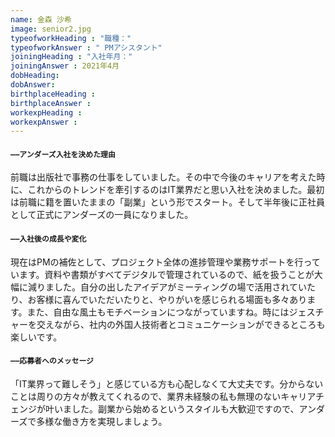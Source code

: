 ```yaml
---
name: 金森 沙希
image: senior2.jpg
typeofworkHeading : "職種："
typeofworkAnswer : " PMアシスタント"
joiningHeading : "入社年月："
joiningAnswer : 2021年4月
dobHeading: 
dobAnswer: 
birthplaceHeading : 
birthplaceAnswer : 
workexpHeading : 
workexpAnswer : 
---
```


#### `――アンダーズ入社を決めた理由`
前職は出版社で事務の仕事をしていました。その中で今後のキャリアを考えた時に、これからのトレンドを牽引するのはIT業界だと思い入社を決めました。最初は前職に籍を置いたままの「副業」という形でスタート。そして半年後に正社員として正式にアンダーズの一員になりました。

#### `――入社後の成長や変化`
現在はPMの補佐として、プロジェクト全体の進捗管理や業務サポートを行っています。資料や書類がすべてデジタルで管理されているので、紙を扱うことが大幅に減りました。自分の出したアイデアがミーティングの場で活用されていたり、お客様に喜んでいただいたりと、やりがいを感じられる場面も多々あります。また、自由な風土もモチベーションにつながっていますね。時にはジェスチャーを交えながら、社内の外国人技術者とコミュニケーションができるところも楽しいです。

#### `――応募者へのメッセージ`
「IT業界って難しそう」と感じている方も心配しなくて大丈夫です。分からないことは周りの方々が教えてくれるので、業界未経験の私も無理のないキャリアチェンジが叶いました。副業から始めるというスタイルも大歓迎ですので、アンダーズで多様な働き方を実現しましょう。
